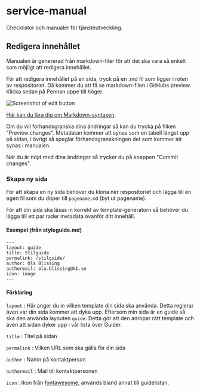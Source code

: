 # service-manual
Checklistor och manualer för tjänsteutveckling.


## Redigera innehållet

Manualen är genererad från markdown-filer för att det ska vara så enkelt som möjligt att redigera innehållet.

För att redigera innehållet på en sida, tryck på en .md fil som ligger i roten av respositoriet. Då kommer du att få se markdown-filen i GitHubs preview. Klicka sedan på Pennan uppe till höger.

![Screenshot of edit button](http://kungbib.github.io/service-manual/assets/readme/screenshot_edit.png)

[Här kan du lära dig om Markdown-syntaxen](https://help.github.com/articles/markdown-basics/).

Om du vill förhandsgranska dina ändringar så kan du trycka på fliken "Preview changes". Metadatan kommer att synas som en tabell längst upp på sidan, i övrigt så speglar förhandsgranskningen det som kommer att synas i manualen.

När du är nöjd med dina ändringar så trycker du på knappen "Commit changes".

### Skapa ny sida

För att skapa en ny sida behöver du klona ner respositoriet och lägga till en egen fil som du döper till ``pagename.md`` (byt ut pagename).

För att din sida ska läsas in korrekt av template-generatorn så behöver du lägga till ett par rader metadata ovanför ditt innehåll.

#### Exempel (från styleguide.md)

    ---
    layout: guide
    title: Stilguide
    permalink: /stilguide/
    author: Ola Blissing
    authormail: ola.blissing@kb.se
    icon: image
    ---
    
#### Förklaring

  ``layout`` : Här anger du in vilken template din sida ska använda. Detta reglerar även var din sida kommer att dyka upp. Eftersom min sida är en guide så ska den använda layouten `guide`. Detta gör att den anropar rätt template och även att sidan dyker upp i vår lista över Guider.
  
  ``title`` : Titel på sidan
  
  ``permalink`` : Vilken URL som ska gälla för din sida
  
  ``author`` : Namn på kontaktperson
  
  ``authormail`` : Mail till kontaktpersonen
  
  ``icon`` : Ikon från [fontawesome](http://fontawesome.io/icons/), används bland annat till guidelistan.
